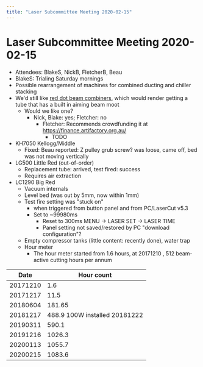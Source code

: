 ```yaml
---
title: "Laser Subcommittee Meeting 2020-02-15"
---
```

# Laser Subcommittee Meeting 2020-02-15

-   Attendees: BlakeS, NickB, FletcherB, Beau
-   BlakeS: Trialing Saturday mornings
-   Possible rearrangement of machines for combined ducting and chiller stacking
-   We'd still like [red dot beam combiners](/subcommittee/laser-minutes-20191216), which would render getting a tube that has a built in aiming beam moot
    -   Would we like one?
        -   Nick, Blake: yes; Fletcher: no
            -   Fletcher: Recommends crowdfunding it at <https://finance.artifactory.org.au/>
                -   TODO
-   KH7050 Kellogg/Middle
    -   Fixed: Beau reported: Z pulley grub screw? was loose, came off, bed was not moving vertically
-   LG500 Little Red (out-of-order)
    -   Replacement tube: arrived, test fired: success
    -   Requires air extraction
-   LC1290 Big Red
    -   Vacuum internals
    -   Level bed (was out by 5mm, now within 1mm)
    -   Test fire setting was "stuck on"
        -   when triggered from button panel and from PC/LaserCut v5.3
        -   Set to \~99980ms
            -   Reset to 300ms MENU -\> LASER SET -\> LASER TIME
            -   Panel setting not saved/restored by PC "download configuration"?
    -   Empty compressor tanks (little content: recently done), water trap
    -   Hour meter
        -   The hour meter started from 1.6 hours, at 20171210 , 512 beam-active cutting hours per annum

| Date     | Hour count                    |
|----------|-------------------------------|
| 20171210 | 1.6                           |
| 20171217 | 11.5                          |
| 20180604 | 181.65                        |
| 20181217 | 488.9 100W installed 20181222 |
| 20190311 | 590.1                         |
| 20191216 | 1026.3                        |
| 20200113 | 1055.7                        |
| 20200215 | 1083.6                        |
